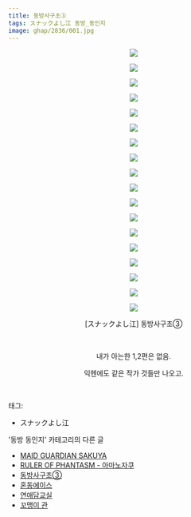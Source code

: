 ```yaml
---
title: 동방사구초③
tags: スナックよし江 동방_동인지
image: ghap/2836/001.jpg
---
```

<div class="article">
<p style="text-align: center; clear: none; float: none;"><img src="{{ site.nasurl }}/ghap/2836/001.jpg"/></p>
<p style="text-align: center; clear: none; float: none;"><img src="{{ site.nasurl }}/ghap/2836/002.jpg"/></p>
<p style="text-align: center; clear: none; float: none;"><img src="{{ site.nasurl }}/ghap/2836/003.jpg"/></p>
<p style="text-align: center; clear: none; float: none;"><img src="{{ site.nasurl }}/ghap/2836/004.jpg"/></p>
<p style="text-align: center; clear: none; float: none;"><img src="{{ site.nasurl }}/ghap/2836/005.jpg"/></p>
<p style="text-align: center; clear: none; float: none;"><img src="{{ site.nasurl }}/ghap/2836/006.jpg"/></p>
<p style="text-align: center; clear: none; float: none;"><img src="{{ site.nasurl }}/ghap/2836/007.jpg"/></p>
<p style="text-align: center; clear: none; float: none;"><img src="{{ site.nasurl }}/ghap/2836/008.jpg"/></p>
<p style="text-align: center; clear: none; float: none;"><img src="{{ site.nasurl }}/ghap/2836/009.jpg"/></p>
<p style="text-align: center; clear: none; float: none;"><img src="{{ site.nasurl }}/ghap/2836/010.jpg"/></p>
<p style="text-align: center; clear: none; float: none;"><img src="{{ site.nasurl }}/ghap/2836/011.jpg"/></p>
<p style="text-align: center; clear: none; float: none;"><img src="{{ site.nasurl }}/ghap/2836/012.jpg"/></p>
<p style="text-align: center; clear: none; float: none;"><img src="{{ site.nasurl }}/ghap/2836/013.jpg"/></p>
<p style="text-align: center; clear: none; float: none;"><img src="{{ site.nasurl }}/ghap/2836/014.jpg"/></p>
<p style="text-align: center; clear: none; float: none;"><img src="{{ site.nasurl }}/ghap/2836/015.jpg"/></p>
<p style="text-align: center; clear: none; float: none;"><img src="{{ site.nasurl }}/ghap/2836/016.jpg"/></p>
<p style="text-align: center; clear: none; float: none;"><img src="{{ site.nasurl }}/ghap/2836/017.jpg"/></p>
<p style="text-align: center; clear: none; float: none;"><img src="{{ site.nasurl }}/ghap/2836/018.jpg"/></p>
<p style="text-align: center; clear: none; float: none;">[スナックよし江] 동방사구초③</p>
<p style="text-align: center; clear: none; float: none;"><br/></p>
<p style="text-align: center; clear: none; float: none;">내가 아는한 1,2편은 없음.</p>
<p style="text-align: center; clear: none; float: none;">익헨에도 같은 작가 것들만 나오고.</p>
<p><br/></p>
</div><div class="tagTrail">
<p>태그: </p>
<ul>
<li>スナックよし江</li>
</ul>
</div><div class="another">
<p>'동방 동인지' 카테고리의 다른 글</p>
<ul>
<li><a href="/2016-12-05-ghap_2838">MAID GUARDIAN SAKUYA</a></li>
<li><a href="/2016-12-05-ghap_2837">RULER OF PHANTASM - 아마노자쿠</a></li>
<li><a href="/2016-12-05-ghap_2836">동방사구초③</a></li>
<li><a href="/2016-12-05-ghap_2835">혼동에이스</a></li>
<li><a href="/2016-12-05-ghap_2834">연애담교실</a></li>
<li><a href="/2016-12-03-ghap_2829">꼬맹이 관</a></li>
</ul>
</div><div class="cb_module cb_fluid">
<div class="cb_wrt cb_profile">
</div><!-- commentList close -->
</div>